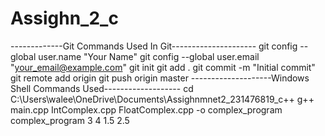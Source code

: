 # Assighn_2_c
-------------Git Commands Used In Git---------------------
git config --global user.name "Your Name"
git config --global user.email "your_email@example.com"
git init
git add .
git commit -m "Initial commit"
git remote add origin 
git push origin master
--------------------Windows Shell Commands Used-------------------
cd C:\Users\walee\OneDrive\Documents\Assighnmnet2_231476819_c++
g++ main.cpp IntComplex.cpp FloatComplex.cpp -o complex_program
complex_program 3 4 1.5 2.5


